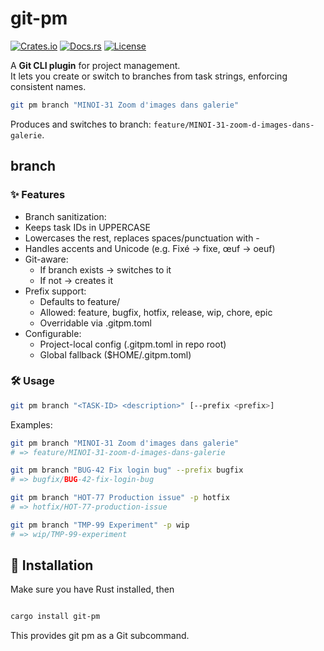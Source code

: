 # git-pm

[![Crates.io](https://img.shields.io/crates/v/git-pm.svg)](https://crates.io/crates/git-pm)
[![Docs.rs](https://docs.rs/git-pm/badge.svg)](https://docs.rs/git-pm)
[![License](https://img.shields.io/crates/l/git-pm.svg)](https://choosealicense.com/licenses/)

A **Git CLI plugin** for project management.  
It lets you create or switch to branches from task strings, enforcing consistent names.

```bash
git pm branch "MINOI-31 Zoom d'images dans galerie"
```

Produces and switches to branch: `feature/MINOI-31-zoom-d-images-dans-galerie`.

## branch

### ✨ Features

- Branch sanitization:
- Keeps task IDs in UPPERCASE
- Lowercases the rest, replaces spaces/punctuation with -
- Handles accents and Unicode (e.g. Fixé → fixe, œuf → oeuf)
- Git-aware:
  - If branch exists → switches to it
  - If not → creates it
- Prefix support:
  - Defaults to feature/
  - Allowed: feature, bugfix, hotfix, release, wip, chore, epic
  - Overridable via .gitpm.toml
- Configurable:
  - Project-local config (.gitpm.toml in repo root)
  - Global fallback ($HOME/.gitpm.toml)

### 🛠 Usage

```bash
git pm branch "<TASK-ID> <description>" [--prefix <prefix>]
```

Examples:

```bash
git pm branch "MINOI-31 Zoom d'images dans galerie"
# => feature/MINOI-31-zoom-d-images-dans-galerie

git pm branch "BUG-42 Fix login bug" --prefix bugfix
# => bugfix/BUG-42-fix-login-bug

git pm branch "HOT-77 Production issue" -p hotfix
# => hotfix/HOT-77-production-issue

git pm branch "TMP-99 Experiment" -p wip
# => wip/TMP-99-experiment
```

## 🚀 Installation

Make sure you have Rust installed, then

```bash
cargo install git-pm
``` 

This provides git pm as a Git subcommand.